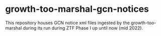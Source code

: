# growth-too-marshal-gcn-notices
This repository houses GCN notice xml files ingested by the growth-too-marshal during its run during ZTF Phase I up until now (mid 2022).
